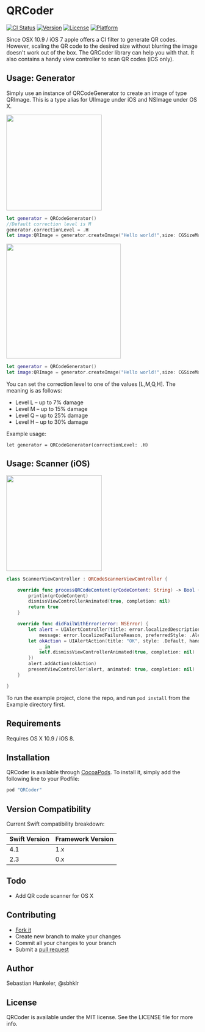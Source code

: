 # QRCoder

[![CI Status](http://img.shields.io/travis/sbhklr/QRCoder.svg?style=flat)](https://travis-ci.org/sbhklr/QRCoder)
[![Version](https://img.shields.io/cocoapods/v/QRCoder.svg?style=flat)](http://cocoapods.org/pods/QRCoder)
[![License](https://img.shields.io/cocoapods/l/QRCoder.svg?style=flat)](http://cocoapods.org/pods/QRCoder)
[![Platform](https://img.shields.io/cocoapods/p/QRCoder.svg?style=flat)](http://cocoapods.org/pods/QRCoder)

Since OSX 10.9 / iOS 7 apple offers a CI filter to generate QR codes.
However, scaling the QR code to the desired size without blurring the image doesn't work out of the box. The QRCoder library can help you with that. It also contains a handy view controller to scan QR codes (iOS only).

## Usage: Generator

Simply use an instance of QRCodeGenerator to create an image of type QRImage. This is a type alias for UIImage under iOS and NSImage under OS X.

<img src="https://raw.githubusercontent.com/sbhklr/QRCoder/master/screenshots/ios_code.png" width="250" />

```swift
let generator = QRCodeGenerator()
//Default correction level is M
generator.correctionLevel = .H
let image:QRImage = generator.createImage("Hello world!",size: CGSizeMake(200,200))
```

<img src="https://raw.githubusercontent.com/sbhklr/QRCoder/master/screenshots/osx_code.png" width="300" />

```swift
let generator = QRCodeGenerator()
let image:QRImage = generator.createImage("Hello world!",size: CGSizeMake(200,200))
```

You can set the correction level to one of the values [L,M,Q,H]. The meaning is as follows:

- Level L – up to 7% damage
- Level M – up to 15% damage
- Level Q – up to 25% damage
- Level H – up to 30% damage

Example usage:
```
let generator = QRCodeGenerator(correctionLevel: .H)
```

## Usage: Scanner (iOS)

<img src="https://raw.githubusercontent.com/sbhklr/QRCoder/master/screenshots/ios_scanner.png" width="250" />

```swift
class ScannerViewController : QRCodeScannerViewController {

    override func processQRCodeContent(qrCodeContent: String) -> Bool {
        println(qrCodeContent)
        dismissViewControllerAnimated(true, completion: nil)
        return true
    }

    override func didFailWithError(error: NSError) {
        let alert = UIAlertController(title: error.localizedDescription,
            message: error.localizedFailureReason, preferredStyle: .Alert)
        let okAction = UIAlertAction(title: "OK", style: .Default, handler: {
            _ in
            self.dismissViewControllerAnimated(true, completion: nil)
        })
        alert.addAction(okAction)
        presentViewController(alert, animated: true, completion: nil)
    }

}
```

To run the example project, clone the repo, and run `pod install` from the Example directory first.

## Requirements

Requires OS X 10.9 / iOS 8.

## Installation

QRCoder is available through [CocoaPods](http://cocoapods.org). To install
it, simply add the following line to your Podfile:

```ruby
pod "QRCoder"
```

## Version Compatibility

Current Swift compatibility breakdown:

| Swift Version | Framework Version |
| ------------- | ----------------- |
| 4.1	        | 1.x          		|
| 2.3	        | 0.x          		|

## Todo

* Add QR code scanner for OS X

## Contributing

* [Fork it](http://help.github.com/forking/)
* Create new branch to make your changes
* Commit all your changes to your branch
* Submit a [pull request](http://help.github.com/pull-requests/)

## Author

Sebastian Hunkeler, @sbhklr

## License

QRCoder is available under the MIT license. See the LICENSE file for more info.
